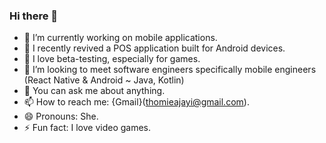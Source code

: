 ### Hi there 👋


- 🔭 I’m currently working on mobile applications.
- 🌱 I recently revived a POS application built for Android devices.
- 👯 I love beta-testing, especially for games. 
- 🤔 I’m looking to meet software engineers specifically mobile engineers (React Native & Android ~ Java, Kotlin)
- 💬 You can ask me about anything.
- 📫 How to reach me: {Gmail}(thomieajayi@gmail.com).
- 😄 Pronouns: She.
- ⚡ Fun fact: I love video games.
